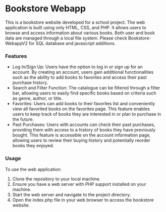 # Bookstore Webapp
This is a bookstore website developed for a school project. The web application is built using only HTML, CSS, and PHP. It allows users to browse and access information about various books. Both user and book data are managed through a local file system. Please check Bookstore-WebappV2 for SQL database and javascript additions.

### Features
- Log In/Sign Up: Users have the option to log in or sign up for an account. By creating an account, users gain additional functionalities such as the ability to add books to favorites and access their past purchase history. 
- Search and Filter Function: The catalogue can be filtered through a filter bar, allowing users to easily find specific books based on criteria such as genre, author, or title.
- Favorites: Users can add books to their favorites list and conveniently view all favorited books on the favorites page. This feature enables users to keep track of books they are interested in or plan to purchase in the future.
- Past Purchases: Users with accounts can check their past purchases, providing them with access to a history of books they have previously bought. This feature is accessible on the account information page, allowing users to review their buying history and potentially reorder books they enjoyed.

### Usage
To use the web application:

1. Clone the repository to your local machine.
2. Ensure you have a web server with PHP support installed on your machine.
3. Start the web server and navigate to the project directory.
4. Open the index.php file in your web browser to access the bookstore website.
